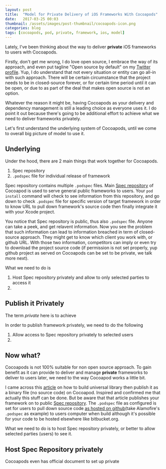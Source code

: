 ```yaml
---
layout: post
title:  "Model for Private Delivery of iOS Frameworks With Cocoapods"
date:   2017-03-25 00:03
thumbnail: /assets/images/post-thumbnail/cocoapods-icon.png
categories: blog
tags: [cocoapods, pod, private, framework, ios, model]
---
```


Lately, I've been thinking about the way to deliver **private** iOS frameworks to users with Cocoapods.

Firstly, don't get me wrong, I do love open source, I embrace the way of its approach, and even put tagline "Open source by default" on my [Twitter profile](https://twitter.com/haxpor). Yup, I do understand that not every situation or entity can go all-in with such approach. There will be certain circumstance that the project needs to be in closed-source forever, or for certain time period until it can be open, or due to as part of the deal that makes open source is not an option.

Whatever the reason it might be, having Cocoapods as your delivery and dependency management is still a leading choice as everyone uses it. I do point it out because there's going to be additional effort to achieve what we need to deliver frameworks privately.

Let's first understand the underlying system of Cocoapods, until we come to overall big picture of model to use it.

## Underlying

Under the hood, there are 2 main things that work together for Cocoapods.

1. Spec repository
2. `.podspec` file for individual release of framework

Spec repository contains multiple `.podspec` files. Main [Spec repository](https://github.com/CocoaPods/Specs) of Cocoapod is used to serve general public frameworks to users. Your `pod install` command will check to see information from this repository, and go down to check `.podspec` file for specific version of target framework in order to know URL to pull down framework's source code then finally integrate it with your Xcode project.

You notice that Spec repository is public, thus also `.podspec` file. Anyone can take a peek, and get relavent information. Now you see the problem that such information can lead to information breached in term of closed-source approach. They might get to know which client you work with, or github URL. With those two information, competitors can imply or even try to download the project source code (if permission is not set properly, yup github project as served on Cocoapods can be set to be private, we talk more next).

What we need to do is

1. Host Spec repository privately and allow to only selected parties to access it
2. 

## Publish it Privately

The term *private* here is to achieve 

In order to publish framework privately, we need to do the following

1. Allow access to Spec repository privately to selected users
2.



## Now what?

Cocoapods is not 100% suitable for non open source approach. To gain benefit as it can provide to deliver and manage **private** frameworks to deliver to users later, we need to the way Cocoapod works a little bit.

I came across this [article](https://eladnava.com/publish-a-universal-binary-ios-framework-in-swift-using-cocoapods/) on how to build universal library then publish it as a binary file (no source code) on Cocoapod. Inspired and confirmed me that actually this stuff can be done. But be aware that that article publishes your framework on to public [Spec repository](https://github.com/CocoaPods/Specs). The `.podspec` file as configured is set for users to pull down source code [as hosted on github](https://github.com/CocoaPods/Specs/blob/e918d3c7ae5acca45b05b3dac6d78dcb13a34859/Specs/d/a/2/Alamofire/4.3.0/Alamofire.podspec.json#L11-L14)(take Alamofire's `.podspec` as example) to users computer when build although it's possible for your code to be hosted elsewhere like bitbucket.org.

What we need to do is to host Spec repository privately, or better to allow selected parties (users) to see it.

## Host Spec Repository privately

Cocoapods even has official document to set up private 